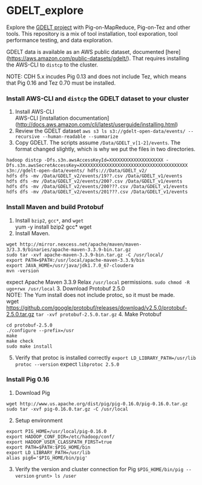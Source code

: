 # GDELT_explore
Explore the [GDELT project](http://gdeltproject.org/ "GDELT project") with Pig-on-MapReduce, Pig-on-Tez and other tools.  This repository is a mix of tool installation, tool exporation, tool performance testing, and data exploration.  

GDELT data is available as an AWS public dataset, documented [here] (https://aws.amazon.com/public-datasets/gdelt/).  That requires installing the AWS-CLI to `distcp` to the cluster.  

NOTE:  CDH 5.x incudes Pig 0.13 and does not include Tez, which means that Pig 0.16 and Tez 0.70 must be installed.  

### Install AWS-CLI and `distcp` the GDELT dataset to your cluster
1. Install AWS-CLI  
AWS-CLI [installation documentation] (http://docs.aws.amazon.com/cli/latest/userguide/installing.html)
2. Review the GDELT dataset
`aws s3 ls s3://gdelt-open-data/events/ --recursive --human-readable --summarize`
3. Copy GDELT.  The scripts assume `/Data/GDELT_v[1-2]/events`.  The format changed slightly, which is why we put the files in two directories.  
```
hadoop distcp -Dfs.s3n.awsAccessKeyId=XXXXXXXXXXXXXXXXXXXX -Dfs.s3n.awsSecretAccessKey=XXXXXXXXXXXXXXXXXXXXXXXXXXXXXXXXXXXXXXXX s3n://gdelt-open-data/events/ hdfs:///Data/GDELT_v2/
hdfs dfs -mv /Data/GDELT_v2/events/19??.csv /Data/GDELT_v1/events
hdfs dfs -mv /Data/GDELT_v2/events/200?.csv /Data/GDELT_v1/events
hdfs dfs -mv /Data/GDELT_v2/events/200???.csv /Data/GDELT_v1/events
hdfs dfs -mv /Data/GDELT_v2/events/201???.csv /Data/GDELT_v1/events
```
### Install Maven and build Protobuf
1.  Install `bzip2`, `gcc*`, and `wget`  
yum -y install bzip2 gcc* wget
2. Install Maven.  
```
wget http://mirror.nexcess.net/apache/maven/maven-3/3.3.9/binaries/apache-maven-3.3.9-bin.tar.gz
sudo tar -xvf apache-maven-3.3.9-bin.tar.gz -C /usr/local/
export PATH=$PATH:/usr/local/apache-maven-3.3.9/bin
export JAVA_HOME=/usr/java/jdk1.7.0_67-cloudera
mvn -version
```
expect Apache Maven 3.3.9
Relax `/usr/local` permissions.  `sudo chmod -R ugo+rwx /usr/local`
3.  Download Protobuf 2.5.0  
NOTE:  The Yum install does not include protoc, so it must be made.  
wget https://github.com/google/protobuf/releases/download/v2.5.0/protobuf-2.5.0.tar.gz
`tar -xvf protobuf-2.5.0.tar.gz`
4. Make Protobuf
```
cd protobuf-2.5.0
./configure --prefix=/usr
make
make check
sudo make install
```
5. Verify that protoc is installed correctly
`export LD_LIBRARY_PATH=/usr/lib`
`protoc --version` expect `libprotoc 2.5.0`
### Install Pig 0.16
1. Download Pig
```
wget http://www.us.apache.org/dist/pig/pig-0.16.0/pig-0.16.0.tar.gz
sudo tar -xvf pig-0.16.0.tar.gz -C /usr/local
```
2. Setup environment  
```export JAVA_HOME=/usr/java/jdk1.7.0_67-cloudera
export PIG_HOME=/usr/local/pig-0.16.0
export HADOOP_CONF_DIR=/etc/hadoop/conf/
export HADOOP_USER_CLASSPATH_FIRST=true
export PATH=$PATH:$PIG_HOME/bin
export LD_LIBRARY_PATH=/usr/lib
alias pig6='$PIG_HOME/bin/pig'
```
3.  Verify the version and cluster connection for Pig
`$PIG_HOME/bin/pig --version`
`grunt> ls /user`


